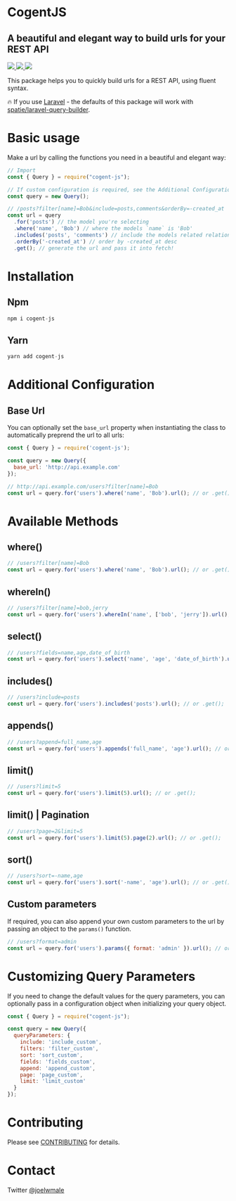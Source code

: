 # CogentJS

## A beautiful and elegant way to build urls for your REST API

<a href="https://www.npmjs.com/package/cogent-js">
  <img src="https://img.shields.io/npm/v/cogent-js.svg" />
</a> 
<a href="https://travis-ci.org/joelwmale/cogent-js">
  <img src="https://travis-ci.org/joelwmale/cogent-js.svg?branch=master" />
</a>
<a href="https://github.com/joelwmale/js-elegant-api-query/blob/master/LICENSE">
  <img src="https://img.shields.io/apm/l/vim-mode.svg" />
</a>

This package helps you to quickly build urls for a REST API, using fluent syntax.

🔥 If you use [Laravel](https://github.com/laravel/laravel) - the defaults of this package will work with [spatie/laravel-query-builder](https://github.com/spatie/laravel-query-builder).

# Basic usage

Make a url by calling the functions you need in a beautiful and elegant way:

```js
// Import
const { Query } = require("cogent-js");

// If custom configuration is required, see the Additional Configuration section
const query = new Query();

// /posts?filter[name]=Bob&include=posts,comments&orderBy=-created_at
const url = query
  .for('posts') // the model you're selecting
  .where('name', 'Bob') // where the models `name` is 'Bob'
  .includes('posts', 'comments') // include the models related relationships: posts and comments
  .orderBy('-created_at') // order by -created_at desc
  .get(); // generate the url and pass it into fetch!
```

# Installation

## Npm

```js
npm i cogent-js
```

## Yarn

```js
yarn add cogent-js
```

# Additional Configuration

## Base Url

You can optionally set the `base_url` property when instantiating the class to automatically preprend the url to all urls:

```js
const { Query } = require('cogent-js');

const query = new Query({
  base_url: 'http://api.example.com'
});

// http://api.example.com/users?filter[name]=Bob
const url = query.for('users').where('name', 'Bob').url(); // or .get();
```

# Available Methods

## where()

```js
// /users?filter[name]=Bob
const url = query.for('users').where('name', 'Bob').url(); // or .get();
```

## whereIn()

```js
// /users?filter[name]=bob,jerry
const url = query.for('users').whereIn('name', ['bob', 'jerry']).url(); // or .get();
```

## select()

```js
// /users?fields=name,age,date_of_birth
const url = query.for('users').select('name', 'age', 'date_of_birth').url(); // or .get();
```

## includes()

```js
// /users?include=posts
const url = query.for('users').includes('posts').url(); // or .get();
```

## appends()

```js
// /users?append=full_name,age
const url = query.for('users').appends('full_name', 'age').url(); // or .get();
```

## limit()

```js
// /users?limit=5
const url = query.for('users').limit(5).url(); // or .get();
```

## limit() | Pagination

```js
// /users?page=2&limit=5
const url = query.for('users').limit(5).page(2).url(); // or .get();
```

## sort()

```js
// /users?sort=-name,age
const url = query.for('users').sort('-name', 'age').url(); // or .get();
```

## Custom parameters

If required, you can also append your own custom parameters to the url by passing an object to the `params()` function.

```js
// /users?format=admin
const url = query.for('users').params({ format: 'admin' }).url(); // or .get();
```

# Customizing Query Parameters

If you need to change the default values for the query parameters, you can optionally pass in a configuration object when initializing your query object.

```js
const { Query } = require("cogent-js");

const query = new Query({
  queryParameters: {
    include: 'include_custom',
    filters: 'filter_custom',
    sort: 'sort_custom',
    fields: 'fields_custom',
    append: 'append_custom',
    page: 'page_custom',
    limit: 'limit_custom'
  }
});
```

# Contributing

Please see [CONTRIBUTING](CONTRIBUTING.md) for details.

# Contact

Twitter [@joelwmale](https://twitter.com/joelwxd)
